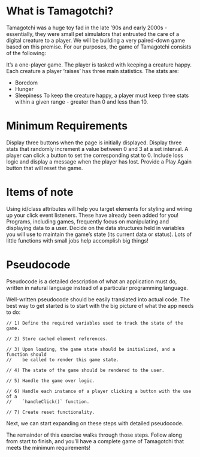# What is Tamagotchi?
Tamagotchi was a huge toy fad in the late ’90s and early 2000s - essentially, they were small pet simulators that entrusted the care of a digital creature to a player. We will be building a very paired-down game based on this premise. For our purposes, the game of Tamagotchi consists of the following:

It’s a one-player game.
The player is tasked with keeping a creature happy.
Each creature a player ‘raises’ has three main statistics.
The stats are:
- Boredom
- Hunger
- Sleepiness
To keep the creature happy, a player must keep three stats within a given range - greater than 0 and less than 10.

# Minimum Requirements
Display three buttons when the page is initially displayed.
Display three stats that randomly increment a value between 0 and 3 at a set interval.
A player can click a button to set the corresponding stat to 0.
Include loss logic and display a message when the player has lost.
Provide a Play Again button that will reset the game.


# Items of note
Using id/class attributes will help you target elements for styling and wiring up your click event listeners. These have already been added for you!
Programs, including games, frequently focus on manipulating and displaying data to a user. Decide on the data structures held in variables you will use to maintain the game’s state (its current data or status).
Lots of little functions with small jobs help accomplish big things!

# Pseudocode
Pseudocode is a detailed description of what an application must do, written in natural language instead of a particular programming language.

Well-written pseudocode should be easily translated into actual code. The best way to get started is to start with the big picture of what the app needs to do:

```
// 1) Define the required variables used to track the state of the game.

// 2) Store cached element references.

// 3) Upon loading, the game state should be initialized, and a function should 
//    be called to render this game state.

// 4) The state of the game should be rendered to the user.

// 5) Handle the game over logic. 

// 6) Handle each instance of a player clicking a button with the use of a 
//    `handleClick()` function.

// 7) Create reset functionality.
```
Next, we can start expanding on these steps with detailed pseudocode.

The remainder of this exercise walks through those steps. Follow along from start to finish, and you’ll have a complete game of Tamagotchi that meets the minimum requirements!
